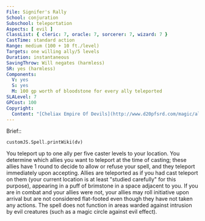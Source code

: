 ```yaml
---
File: Signifer's Rally
School: conjuration
Subschool: teleportation
Aspects: [ evil ]
ClassList: { cleric: 7, oracle: 7, sorcerer: 7, wizard: 7 }
CastTime: standard action
Range: medium (100 + 10 ft./level)
Targets: one willing ally/5 levels
Duration: instantaneous
SavingThrow: Will negates (harmless)
SR: yes (harmless)
Components:
  V: yes
  S: yes
  M: 100 gp worth of bloodstone for every ally teleported
SLALevel: 7
GPCost: 100
Copyright:
  Content: "[Cheliax Empire Of Devils](http://www.d20pfsrd.com/magic/all-spells/s/s/signifier-s-rally)"
---
```

Brief:: 

```dataviewjs
customJS.Spell.printWiki(dv)
```

You teleport up to one ally per five caster levels to your location.  You determine which allies you want to teleport at the time of casting; these allies have 1 round to decide to allow or refuse your spell, and they teleport immediately upon accepting. Allies are teleported as if you had cast teleport on them (your current location is at least "studied carefully" for this purpose), appearing in a puff of brimstone in a space adjacent to you. If you are in combat and your allies were not, your allies may roll initiative upon arrival but are not considered flat-footed even though they have not taken any actions. The spell does not function in areas warded against intrusion by evil creatures (such as a magic circle against evil effect).
